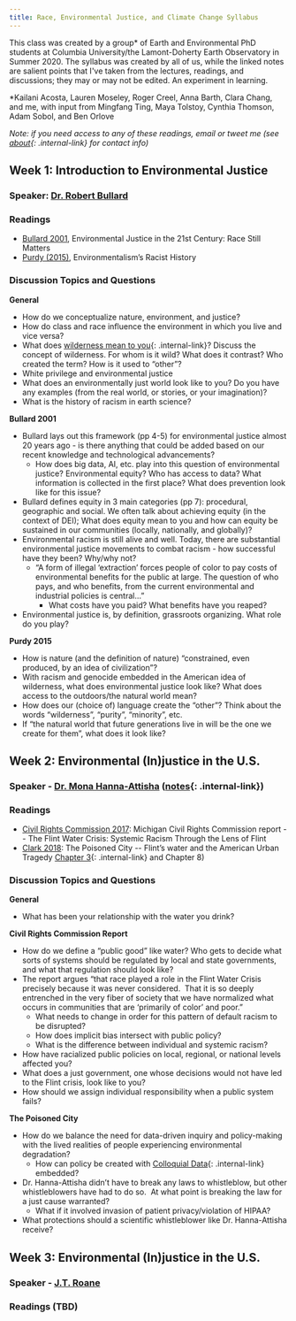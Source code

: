 ```yaml
---
title: Race, Environmental Justice, and Climate Change Syllabus
---
```


This class was created by a group* of Earth and Environmental PhD students at Columbia University/the Lamont-Doherty Earth Observatory in Summer 2020. The syllabus was created by all of us, while the linked notes are salient points that I've taken from the lectures, readings, and discussions; they may or may not be edited. An experiment in learning.

\*Kailani Acosta, Lauren Moseley, Roger Creel, Anna Barth, Clara Chang, and me, with input from Mingfang Ting, Maya Tolstoy, Cynthia Thomson, Adam Sobol, and Ben Orlove

_Note: if you need access to any of these readings, email or tweet me (see [about](/about){: .internal-link} for contact info)_

## Week 1: Introduction to Environmental Justice

### Speaker: [Dr. Robert Bullard](https://drrobertbullard.com/)

### Readings
+ [Bullard 2001](https://www.jstor.org/stable/3132626?Search=yes&resultItemClick=true&searchText=environmental&searchText=justice&searchUri=%2Faction%2FdoBasicSearch%3FQuery%3Denvironmental%2Bjustice&ab_segments=0%2Fbasic_SYC-5187%2Ftest&refreqid=search%3A93dad1dcbf028bfa4364013ce48f5323&seq=1#metadata_info_tab_contents), Environmental Justice in the 21st Century: Race Still Matters
+ [Purdy (2015)](https://www.newyorker.com/news/news-desk/environmentalisms-racist-history), Environmentalism’s Racist History

### Discussion Topics and Questions

**General**

* How do we conceptualize nature, environment, and justice?
* How do class and race influence the environment in which you live and vice versa?
* What does [wilderness mean to you](/race_ej_cc_seminar/wildernessasrestbelonging){: .internal-link}? Discuss the concept of wilderness. For whom is it wild? What does it contrast? Who created the term? How is it used to “other”?
* White privilege and environmental justice
* What does an environmentally just world look like to you? Do you have any examples (from the real world, or stories, or your imagination)?
* What is the history of racism in earth science?
    
**Bullard 2001**

* Bullard lays out this framework (pp 4-5) for environmental justice almost 20 years ago - is there anything that could be added based on our recent knowledge and technological advancements?
    * How does big data, AI, etc. play into this question of environmental justice? Environmental equity? Who has access to data? What information is collected in the first place? What does prevention look like for this issue? 
* Bullard defines equity in 3 main categories (pp 7): procedural, geographic and social. We often talk about achieving equity (in the context of DEI); What does equity mean to you and how can equity be sustained in our communities (locally, nationally, and globally)? 
* Environmental racism is still alive and well. Today, there are substantial environmental justice movements to combat racism - how successful have they been? Why/why not?
    * “A form of illegal ‘extraction’ forces people of color to pay costs of environmental benefits for the public at large. The question of who pays, and who benefits, from the current environmental and industrial policies is central…” 
        * What costs have you paid? What benefits have you reaped?
* Environmental justice is, by definition, grassroots organizing. What role do you play?

**Purdy 2015**

* How is nature (and the definition of nature) “constrained, even produced, by an idea of civilization”? 
* With racism and genocide embedded in the American idea of wilderness, what does environmental justice look like? What does access to the outdoors/the natural world mean? 
* How does our (choice of) language create the “other”? Think about the words “wilderness”, “purity”, “minority”, etc.
* If “the natural world that future generations live in will be the one we create for them”, what does it look like?

## Week 2: Environmental (In)justice in the U.S.

### Speaker - [Dr. Mona Hanna-Attisha](https://monahannaattisha.com/) ([notes](/race_ej_cc_seminar/MonaHannaAttishaTalk){: .internal-link})

### Readings
+ [Civil Rights Commission 2017](https://www.michigan.gov/mdcr/0,4613,7-138--405318--a,00.html): Michigan Civil Rights Commission report -- The Flint Water Crisis: Systemic Racism Through the Lens of Flint
+ [Clark 2018](https://bookshop.org/books/the-poisoned-city-flint-s-water-and-the-american-urban-tragedy/9781250181619): The Poisoned City -- Flint’s water and the American Urban Tragedy <a name="wk2ch3notes">[Chapter 3](/race_ej_cc_seminar/readingnotes/Wk2_PoisonedCityCh3){: .internal-link}</a> and Chapter 8)

### Discussion Topics and Questions

**General**
* What has been your relationship with the water you drink?

**Civil Rights Commission Report**

* How do we define a “public good” like water? Who gets to decide what sorts of systems should be regulated by local and state governments, and what that regulation should look like?
* The report argues “that race played a role in the Flint Water Crisis precisely because it was never considered.  That it is so deeply entrenched in the very fiber of society that we have normalized what occurs in communities that are ‘primarily of color’ and poor.”
    * What needs to change in order for this pattern of default racism to be disrupted?
    * How does implicit bias intersect with public policy?
    * What is the difference between individual and systemic racism?
* How have racialized public policies on local, regional, or national levels affected you?
* What does a just government, one whose decisions would not have led to the Flint crisis, look like to you?  
* How should we assign individual responsibility when a public system fails?  
  
**The Poisoned City**

* How do we balance the need for data-driven inquiry and policy-making with the lived realities of people experiencing environmental degradation?
    * How can policy be created with [Colloquial Data](/race_ej_cc_seminar/colloquialdata){: .internal-link} embedded? 
* Dr. Hanna-Attisha didn’t have to break any laws to whistleblow, but other whistleblowers have had to do so.  At what point is breaking the law for a just cause warranted?
    * What if it involved invasion of patient privacy/violation of HIPAA?
* What protections should a scientific whistleblower like Dr. Hanna-Attisha receive?


## Week 3: Environmental (In)justice in the U.S.

### Speaker - [J.T. Roane](https://twitter.com/JTRoane?ref_src=twsrc%5Egoogle%7Ctwcamp%5Eserp%7Ctwgr%5Eauthor)

### Readings (TBD)
